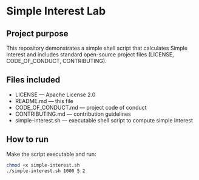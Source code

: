 # Simple Interest Lab

## Project purpose
This repository demonstrates a simple shell script that calculates Simple Interest and includes standard open-source project files (LICENSE, CODE_OF_CONDUCT, CONTRIBUTING).

## Files included
- LICENSE — Apache License 2.0
- README.md — this file
- CODE_OF_CONDUCT.md — project code of conduct
- CONTRIBUTING.md — contribution guidelines
- simple-interest.sh — executable shell script to compute simple interest

## How to run
Make the script executable and run:

```bash
chmod +x simple-interest.sh
./simple-interest.sh 1000 5 2
